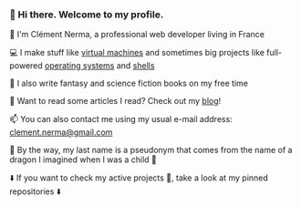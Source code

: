 ### 👋 Hi there. Welcome to my profile.

🙂 I'm Clément Nerma, a professional web developer living in France

💻 I make stuff like [virtual machines](https://github.com/ClementNerma/MRVM) and sometimes big projects like full-powered [operating systems](https://github.com/ClementNerma/NightOS) and [shells](https://github.com/ClementNerma/ReShell)

📖 I also write fantasy and science fiction books on my free time

📖 Want to read some articles I read? Check out my [blog](https://clementnerma.github.io/EverythingGeeks/)!

📫 You can also contact me using my usual e-mail address: [clement.nerma@gmail.com](mailto:clement.nerma@gmail.com)

🐉 By the way, my last name is a pseudonym that comes from the name of a dragon I imagined when I was a child 🐉

⬇️ If you want to check my active projects 👷, take a look at my pinned repositories ⬇️
